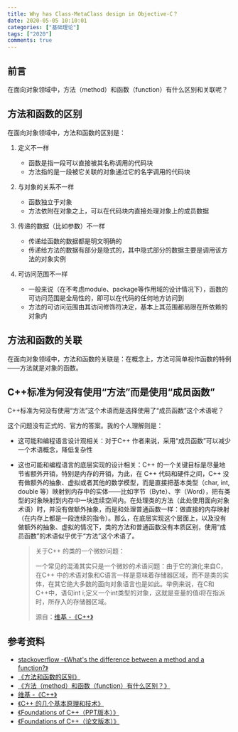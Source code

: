 ```yaml
---
title: Why has Class-MetaClass design in Objective-C？
date: 2020-05-05 10:10:01
categories: ["基础理论"]
tags: ["2020"]
comments: true
---
```


## 前言
在面向对象领域中，方法（method）和函数（function）有什么区别和关联呢？


## 方法和函数的区别
在面向对象领域中，方法和函数的区别是：

1. 定义不一样

    - 函数是指一段可以直接被其名称调用的代码块
    - 方法指的是一段被它关联的对象通过它的名字调用的代码块
    
1. 与对象的关系不一样

    - 函数独立于对象
    - 方法依附在对象之上，可以在代码块内直接处理对象上的成员数据

1. 传递的数据（比如参数）不一样

    - 传递给函数的数据都是明文明确的
    - 传递给方法的数据有部分是隐式的，其中隐式部分的数据主要是调用该方法的对象实例
    
1. 可访问范围不一样

    - 一般来说（在不考虑module、package等作用域的设计情况下），函数的可访问范围是全局性的，即可以在代码的任何地方访问到
    - 方法的可访问范围由其访问修饰符决定，基本上其范围都局限在所依赖的对象内

<!-- more -->

## 方法和函数的关联  
在面向对象领域中，方法和函数的关联是：在概念上，方法可简单视作函数的特例——方法就是对象的函数。

## C++标准为何没有使用“方法”而是使用“成员函数”

C++标准为何没有使用“方法”这个术语而是选择使用了“成员函数”这个术语呢？

这个问题没有正式的、官方的答案。我的个人理解则是：

- 这可能和编程语言设计观相关：对于C++
作者来说，采用“成员函数”可以减少一个术语概念，降低复杂性
- 这也可能和编程语言的底层实现的设计相关：C++ 的一个关键目标是尽量地节省额外开销，特别是内存的开销，为此，在 C++ 代码和硬件之间，C++ 没有做额外的抽象、虚拟或者其他的数学模型，而是直接把基本类型（char, int, double 等）映射到内存中的实体——比如字节（Byte）、字（Word），把有类型的对象映射到内存中一块连续空间内。在处理类的方法（此处使用面向对象术语）时，并没有做额外抽象，而是和处理普通函数一样：做直接的内存映射（在内存上都是一段连续的指令）。那么，在底层实现这个层面上，以及没有做额外的抽象、虚拟的情况下，类的方法和普通函数没有本质区别，使用“成员函数”的术语似乎优于“方法”这个术语了。

  > 关于C++ 的类的一个微妙问题：
  >
  > 一个常见的混淆其实只是一个微妙的术语问题：由于它的演化来自C，在C++ 中的术语对象和C语言一样是意味着存储器区域，而不是类的实体，在其它绝大多数的面向对象语言也是如此。举例来说，在C和C++中，语句int i;定义一个int类型的对象，这就是变量的值i将在指派时，所存入的存储器区域。
  > 
  > 源自：[维基 -《C++》]( https://zh.wikipedia.org/wiki/C%2B%2B#C++中的特色)


## 参考资料

- [stackoverflow -《What's the difference between a method and a function?》](https://stackoverflow.com/questions/155609/whats-the-difference-between-a-method-and-a-function?page=1&tab=votes#tab-top)
- [《方法和函数的区别》](https://blog.csdn.net/notsaltedfish/article/details/75174556)
- [《方法（method）和函数（function）有什么区别？》](https://www.cnblogs.com/wancy86/p/7271850.html)
- [维基 -《C++》]( https://zh.wikipedia.org/wiki/C%2B%2B#C++中的特色)
- [《C++ 的几个基本原理和技术》](https://liam.page/2017/04/09/Foundations-of-Cpp/)
- [《Foundations of C++（PPT版本）》](http://cs.ioc.ee/etaps12/invited/stroustrup-slides.pdf)
- [《Foundations of C++（论文版本）》](http://www.stroustrup.com/ETAPS-corrected-draft.pdf)

